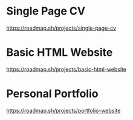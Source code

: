 # Single Page CV
https://roadmap.sh/projects/single-page-cv

# Basic HTML Website
https://roadmap.sh/projects/basic-html-website

# Personal Portfolio
https://roadmap.sh/projects/portfolio-website
